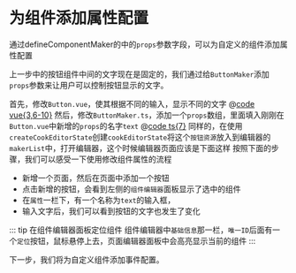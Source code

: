 # 为组件添加属性配置

通过defineComponentMaker的中的`props`参数字段，可以为自定义的组件添加属性配置

上一步中的按钮组件中间的文字现在是固定的，我们通过给`ButtonMaker`添加`props`参数来让用户可以控制按钮显示的文字。

首先，修改`Button.vue`，使其根据不同的输入，显示不同的文字
@[code vue{3,6-10}](../../../demos/test-pkg/components/button-with-props/Button.vue)
然后，修改`ButtonMaker.ts`，添加一个`props`数组，里面填入刚刚在`Button.vue`中新增的`props`的名字`text` 
@[code ts{7}](../../../demos/test-pkg/components/button-with-props/index.ts)
同样的，在使用`createCookEditorState`创建`cookEditorState`将这个`按钮资源`放入到编辑器的`makerList`中，打开编辑器，这个时候编辑器页面应该是下面这样
<iframe-demo src='/demos/custom-component-with-props'></iframe-demo>
按照下面的步骤，我们可以感受一下使用修改组件属性的流程

- 新增一个页面，然后在页面中添加一个按钮
- 点击新增的按钮，会看到左侧的`组件编辑器`面板显示了选中的组件
- 在`属性`一栏下，有一个名称为`text`的输入框，
- 输入文字后，我们可以看到按钮的文字也发生了变化


::: tip 在组件编辑器面板定位组件
组件编辑器中`基础信息`那一栏，`唯一ID`后面有一个`定位`按钮，鼠标悬停上去，页面编辑器面板中会高亮显示当前的组件
:::

下一步，我们将为自定义组件添加事件配置。